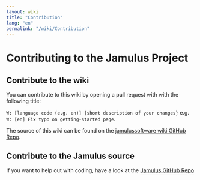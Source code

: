 ```yaml
---
layout: wiki
title: "Contribution"
lang: "en"
permalink: "/wiki/Contribution"
---
```


# Contributing to the Jamulus Project
## Contribute to the wiki
You can contribute to this wiki by opening a pull request with with the following title:

`W: [language code (e.g. en)] {short description of your changes}` e.g.\
`W: [en] Fix typo on getting-started page`.

 The source of this wiki can be found on the [jamulussoftware wiki GitHub Repo](https://github.com/jamulussoftware/jamulussoftware.github.io/).

## Contribute to the Jamulus source
If you want to help out with coding, have a look at the [Jamulus GitHub Repo](https://github.com/corrados/jamulus)

